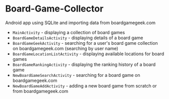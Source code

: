 # Board-Game-Collector
Android app using SQLite and importing data from boardgamegeek.com
* `MainActivity` - displaying a collection of board games
* `BoardGameDetailsActivity` - displaying details of a board game
* `BoardGameGeekActivity` - searching for a user's board game collection on boardgamegeek.com (searching by user name)
* `BoardGameLocationListActivity` - displaying available locations for board games
* `BoardGameRankingActivity` - displaying the ranking history of a board game
* `NewBoardGameSearchActivity` - searching for a board game on boardgamegeek.com 
* `NewBoardGameAddActivity` - adding a new board game from scratch or from boardgamegeek.com 
